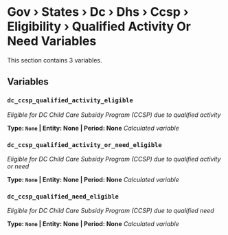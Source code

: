 # Gov › States › Dc › Dhs › Ccsp › Eligibility › Qualified Activity Or Need Variables

This section contains 3 variables.

## Variables

### `dc_ccsp_qualified_activity_eligible`
*Eligible for DC Child Care Subsidy Program (CCSP) due to qualified activity*

**Type: `None` | Entity: None | Period: None**
*Calculated variable*

### `dc_ccsp_qualified_activity_or_need_eligible`
*Eligible for DC Child Care Subsidy Program (CCSP) due to qualified activity or need*

**Type: `None` | Entity: None | Period: None**
*Calculated variable*

### `dc_ccsp_qualified_need_eligible`
*Eligible for DC Child Care Subsidy Program (CCSP) due to qualified need*

**Type: `None` | Entity: None | Period: None**
*Calculated variable*
